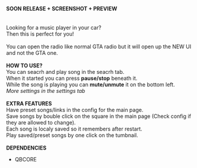 **SOON RELEASE + SCREENSHOT + PREVIEW**
</br>
</br>
</br>
Looking for a music player in your car?
</br>
Then this is perfect for you!
</br>
</br>
You can open the radio like normal GTA radio but it will open up the NEW UI and not the GTA one.
</br>
</br>
**HOW TO USE?**
</br>
You can seacrh and play song in the seacrh tab.
</br>
When it started you can press **pause/stop** beneath it.
</br>
While the song is playing you can **mute/unmute** it on the bottom left.
</br>
 _More settings in the settings tab_
</br>
</br>
 **EXTRA FEATURES**
 </br>
Have preset songs/links in the config for the main page.
</br>
Save songs by bouble click on the square in the main page (Check config if they are allowed to change).
</br>
Each song is localy saved so it remembers after restart.
</br>
Play saved/preset songs by one click on the tumbnail.
</br>
</br>
**DEPENDENCIES**
</br>
- QBCORE
